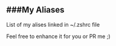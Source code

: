 ###My Aliases
---

List of my alises linked in ~/.zshrc file

Feel free to enhance it for you or PR me ;)



